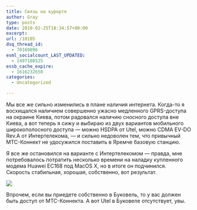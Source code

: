 ```yaml
---
title: Связь на курорте
author: Gray
type: posts
date: 2010-02-25T18:34:57+00:00
excerpt:
url: /10105
dsq_thread_id:
  - 70169896
esml_socialcount_LAST_UPDATED:
  - 1497188525
essb_cache_expire:
  - 1616232650
categories:
  - Uncategorized

---
```








Мы все же сильно изменились в плане наличия интернета. Когда-то я восхищался наличием совершенно ужасно медленного GPRS-доступа на окраине Киева, потом радовался наличию сносного доступа вне Киева, а вот теперь я сижу и выбираю из двух вариантов мобильного широкополосного доступа &#8212; можно HSDPA от Utel, можно CDMA EV-DO Rev.A от Интертелекома, &#8212; и сильно недоволен тем, что привычный МТС-Коннект не удосужился поставить в Яремче базовую станцию.

Я все же остановился на варианте с Интертелекомом &#8212; правда, мне потребовалось потратить несколько времени на наладку купленного модема Huawei EC168 под MacOS X, но в итоге он подчинился. Скорость стабильная, хорошая, собственно, вот результат.

<img src="https://i2.wp.com/www.speedtest.net/result/729160845.png?w=740" data-recalc-dims="1" /> 

Впрочем, если вы приедете собственно в Буковель, то у вас должен быть доступ от МТС-Коннекта. А вот Utel в Буковеле отсутствует, увы.